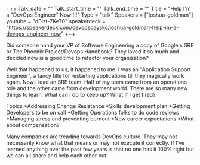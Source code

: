 +++
Talk_date = ""
Talk_start_time = ""
Talk_end_time = ""
Title = "Help I'm a \"DevOps Engineer\" Now!!!!"
Type = "talk"
Speakers = ["joshua-goldman"]
youtube = "d0lzt-7KeT0"
speakerdeck = "https://speakerdeck.com/devopsdayskc/joshua-goldman-help-im-a-devops-engineer-now"
+++

Did someone hand your VP of Software Engineering a copy of Google's SRE or The Phoenix Project/Devops Handbook?  They loved it so much and decided now is a good time to refactor your organization? 

Well that happened to us; it happened to me.  I was an "Application Support Engineer", a fancy title for restarting applications till they magically work again.   Now I lead an SRE team.  Half of my team came from an operations role and the other came from development world.   There are so many new things to learn.  What can I do to keep up?  What if I get fired? 

Topics
*Addressing Change Resistance
*Skills development plan
*Getting Developers to be on call
*Getting Operations folks to do code reviews
*Managing stress and preventing burnout
*New career expectations
*What about compensation?

Many companies are treading towards DevOps culture.  They may not necessarily know what that means or may not execute it correctly.   If I've learned anything over the past few years is that no one has it 100% right but we can all share and help each other out.
